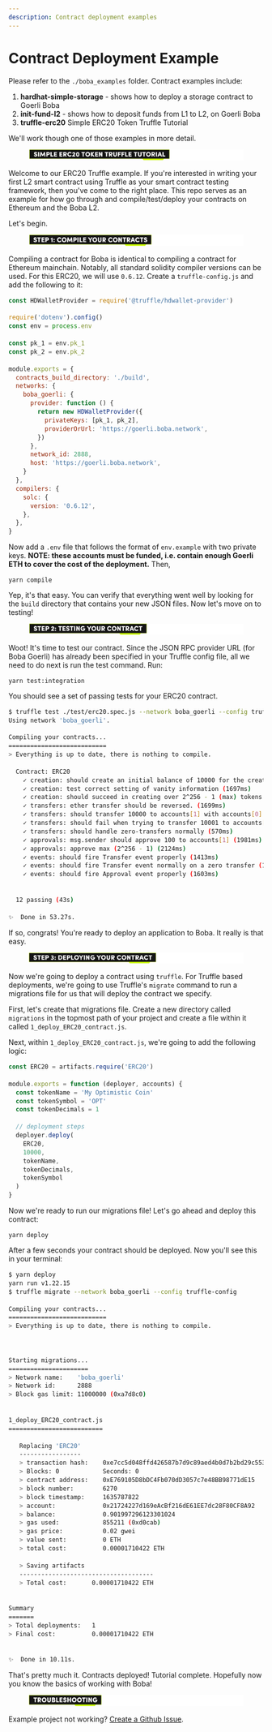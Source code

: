 ```yaml
---
description: Contract deployment examples
---
```


# Contract Deployment Example

Please refer to the `./boba_examples` folder. Contract examples include:

1. **hardhat-simple-storage** - shows how to deploy a storage contract to Goerli Boba
2. **init-fund-l2** - shows how to deposit funds from L1 to L2, on Goerli Boba
3. **truffle-erc20** Simple ERC20 Token Truffle Tutorial

We'll work though one of those examples in more detail.



<figure><img src="../../.gitbook/assets/Artboard 1 (5) (1).png" alt=""><figcaption></figcaption></figure>

Welcome to our ERC20 Truffle example. If you're interested in writing your first L2 smart contract using Truffle as your smart contract testing framework, then you've come to the right place. This repo serves as an example for how go through and compile/test/deploy your contracts on Ethereum and the Boba L2.

Let's begin.



<figure><img src="../../.gitbook/assets/Artboard 2 (6).png" alt=""><figcaption></figcaption></figure>

Compiling a contract for Boba is identical to compiling a contract for Ethereum mainchain. Notably, all standard solidity compiler versions can be used. For this ERC20, we will use `0.6.12`. Create a `truffle-config.js` and add the following to it:

```js
const HDWalletProvider = require('@truffle/hdwallet-provider')

require('dotenv').config()
const env = process.env

const pk_1 = env.pk_1
const pk_2 = env.pk_2

module.exports = {
  contracts_build_directory: './build',
  networks: {
    boba_goerli: {
      provider: function () {
        return new HDWalletProvider({
          privateKeys: [pk_1, pk_2],
          providerOrUrl: 'https://goerli.boba.network',
        })
      },
      network_id: 2888,
      host: 'https://goerli.boba.network',
    }
  },
  compilers: {
    solc: {
      version: '0.6.12',
    },
  },
}
```

Now add a `.env` file that follows the format of `env.example` with two private keys. **NOTE: these accounts must be funded, i.e. contain enough Goerli ETH to cover the cost of the deployment.** Then,

```
yarn compile
```

Yep, it's that easy. You can verify that everything went well by looking for the `build` directory that contains your new JSON files. Now let's move on to testing!



<figure><img src="../../.gitbook/assets/Artboard 3 (8).png" alt=""><figcaption></figcaption></figure>

Woot! It's time to test our contract. Since the JSON RPC provider URL (for Boba Goerli) has already been specified in your Truffle config file, all we need to do next is run the test command. Run:

```
yarn test:integration
```

You should see a set of passing tests for your ERC20 contract.

```bash
$ truffle test ./test/erc20.spec.js --network boba_goerli --config truffle-config.js
Using network 'boba_goerli'.

Compiling your contracts...
===========================
> Everything is up to date, there is nothing to compile.

  Contract: ERC20
    ✓ creation: should create an initial balance of 10000 for the creator (562ms)
    ✓ creation: test correct setting of vanity information (1697ms)
    ✓ creation: should succeed in creating over 2^256 - 1 (max) tokens (2350ms)
    ✓ transfers: ether transfer should be reversed. (1699ms)
    ✓ transfers: should transfer 10000 to accounts[1] with accounts[0] having 10000 (1986ms)
    ✓ transfers: should fail when trying to transfer 10001 to accounts[1] with accounts[0] having 10000 (664ms)
    ✓ transfers: should handle zero-transfers normally (570ms)
    ✓ approvals: msg.sender should approve 100 to accounts[1] (1981ms)
    ✓ approvals: approve max (2^256 - 1) (2124ms)
    ✓ events: should fire Transfer event properly (1413ms)
    ✓ events: should fire Transfer event normally on a zero transfer (1424ms)
    ✓ events: should fire Approval event properly (1603ms)


  12 passing (43s)

✨  Done in 53.27s.
```

If so, congrats! You're ready to deploy an application to Boba. It really is that easy.



<figure><img src="../../.gitbook/assets/Artboard 4 (6).png" alt=""><figcaption></figcaption></figure>

Now we're going to deploy a contract using `truffle`. For Truffle based deployments, we're going to use Truffle's `migrate` command to run a migrations file for us that will deploy the contract we specify.

First, let's create that migrations file. Create a new directory called `migrations` in the topmost path of your project and create a file within it called `1_deploy_ERC20_contract.js`.

Next, within `1_deploy_ERC20_contract.js`, we're going to add the following logic:

```js
const ERC20 = artifacts.require('ERC20')

module.exports = function (deployer, accounts) {
  const tokenName = 'My Optimistic Coin'
  const tokenSymbol = 'OPT'
  const tokenDecimals = 1

  // deployment steps
  deployer.deploy(
    ERC20,
    10000,
    tokenName,
    tokenDecimals,
    tokenSymbol
  )
}
```

Now we're ready to run our migrations file! Let's go ahead and deploy this contract:

```
yarn deploy
```

After a few seconds your contract should be deployed. Now you'll see this in your terminal:

```bash
$ yarn deploy
yarn run v1.22.15
$ truffle migrate --network boba_goerli --config truffle-config

Compiling your contracts...
===========================
> Everything is up to date, there is nothing to compile.



Starting migrations...
======================
> Network name:    'boba_goerli'
> Network id:      2888
> Block gas limit: 11000000 (0xa7d8c0)


1_deploy_ERC20_contract.js
==========================

   Replacing 'ERC20'
   -----------------
   > transaction hash:    0xe7cc5d048ffd426587b7d9c89aed4b0d7b2bd29c5532300bce8a9a57a4c4d689
   > Blocks: 0            Seconds: 0
   > contract address:    0xE769105D8bDC4Fb070dD3057c7e48BB98771dE15
   > block number:        6270
   > block timestamp:     1635787822
   > account:             0x21724227d169eAcBf216dE61EE7dc28F80CF8A92
   > balance:             0.901997296123301024
   > gas used:            855211 (0xd0cab)
   > gas price:           0.02 gwei
   > value sent:          0 ETH
   > total cost:          0.00001710422 ETH

   > Saving artifacts
   -------------------------------------
   > Total cost:       0.00001710422 ETH


Summary
=======
> Total deployments:   1
> Final cost:          0.00001710422 ETH


✨  Done in 10.11s.
```

That's pretty much it. Contracts deployed! Tutorial complete. Hopefully now you know the basics of working with Boba!



<figure><img src="../../.gitbook/assets/Artboard 5 (6).png" alt=""><figcaption></figcaption></figure>

Example project not working? [Create a Github Issue](https://github.com/bobanetwork/boba/issues).
